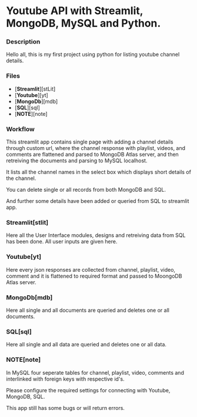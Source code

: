 # Youtube API with Streamlit, MongoDB, MySQL and Python.

### Description

Hello all, this is my first project using python for listing youtube channel details.

### Files

- [**Streamlit**][stLit]
- [**Youtube**][yt]
- [**MongoDb**][mdb]
- [**SQL**][sql]
- [**NOTE**][note]

### Workflow

This streamlit app contains single page with adding a channel details through custom url, where the channel response with playlist, videos, and comments are flattened and parsed to MongoDB Atlas server, and then retreiving the documents and  parsing to MySQL localhost.

It lists all the channel names in the select box which displays short details of the channel.

You can delete single or all records from both MongoDB and SQL.

And further some details have been added or queried from SQL to streamlit app.


### Streamlit[stlit]

Here all the User Interface modules, designs and retreiving data from SQL has been done. All user inputs are given here.


### Youtube[yt]

Here every json responses are collected from channel, playlist, video, comment and it is flattened to required format and passed to MoongoDB Atlas server.

### MongoDb[mdb]

Here all single and all documents are queried and deletes one or all documents.

### SQL[sql]

Here all single and all data are queried and deletes one or all data. 

### NOTE[note]

In MySQL four seperate tables for channel, playlist, video, comments and interlinked with foreign keys with respective id's.

Please configure the required settings for connecting with Youtube, MongoDB, SQL.

This app still has some bugs or will return errors.
